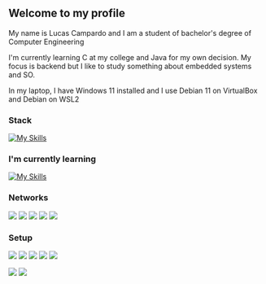 ## Welcome to my profile

My name is Lucas Campardo and I am a student of bachelor's degree of Computer Engineering

I'm currently learning C at my college and Java for my own decision. My focus is backend but I like to study something about embedded systems and SO.

In my laptop, I have Windows 11 installed and I use Debian 11 on VirtualBox and Debian on WSL2

  
  <!-- TECNOLOGIAS QUE TENHO DOMÍNIO -->
  ### Stack
[![My Skills](https://skillicons.dev/icons?i=git,mysql,linux&perline=5)](https://skillicons.dev)

  ### I'm currently learning
  [![My Skills](https://skillicons.dev/icons?i=java,c&perline=5)](https://skillicons.dev)

<!-- INFORMAÇÕES ADICIONAIS -->
### Networks
  <a href="https://www.linkedin.com/in/lucascampardo/" target="_blank"><img src="https://img.shields.io/badge/-LinkedIn-%230077B5?style=for-the-badge&logo=linkedin&logoColor=white" target="_blank"></a>
  <a href="mailto:lucascampardo@outlook.com" target="_blank"><img src="https://img.shields.io/badge/Microsoft_Outlook-0078D4?style=for-the-badge&logo=microsoft-outlook&logoColor=white" target="_blank"></a>
  <a href="https://www.twitter.com/proglucas_" target="_blank"><img src="https://img.shields.io/badge/Twitter-1DA1F2?style=for-the-badge&logo=twitter&logoColor=white"></a>
  <a href="https://dev.to/lucascampardo" target="_blank"><img src="https://img.shields.io/badge/dev.to-0A0A0A?style=for-the-badge&logo=dev.to&logoColor=white"></a>
  <a href="https://mastodon.social/@lucascampardo" target="_blank"><img src="https://img.shields.io/badge/Mastodon-6364FF?style=for-the-badge&logo=Mastodon&logoColor=white"></a>

### Setup
  <img src="https://img.shields.io/badge/lenovo%20laptop-E2231A?style=for-the-badge&logo=lenovo&logoColor=white"></a>
  <a href="#" target="_blank"><img src="https://img.shields.io/badge/Windows_11-0078d4?style=for-the-badge&logo=windows-11&logoColor=white"></a>
  <a href="#" target="_blank"><img src="https://img.shields.io/badge/Debian-A81D33?style=for-the-badge&logo=debian&logoColor=white"></a>
  <a href="#" target="_blank"><img src="https://img.shields.io/badge/VSCode-0078D4?style=for-the-badge&logo=visual%20studio%20code&logoColor=white"></a>
  <a href="#" target="_blank"><img src="https://img.shields.io/badge/Eclipse-2C2255?style=for-the-badge&logo=eclipse&logoColor=white"></a>
</div>

<!-- GITHUB STATUS -->
 <a href="https://github-readme-stats-git-masterrstaa-rickstaa.vercel.app/api?username=lucascampardo" target="_blank"><img src="https://github-readme-stats-git-masterrstaa-rickstaa.vercel.app/api?username=lucascampardo&theme=tokyonight"></a>
 <a href="https://github-readme-stats.vercel.app/api/top-langs/?username=lucascampardo" target="_blank"><img src="https://github-readme-stats.vercel.app/api/top-langs/?username=lucascampardo&theme=tokyonight"></a>
